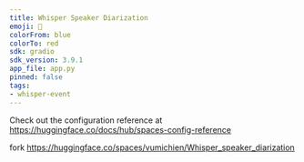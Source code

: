 ```yaml
---
title: Whisper Speaker Diarization
emoji: 🎎
colorFrom: blue
colorTo: red
sdk: gradio
sdk_version: 3.9.1
app_file: app.py
pinned: false
tags:
- whisper-event
---
```


Check out the configuration reference at https://huggingface.co/docs/hub/spaces-config-reference

fork https://huggingface.co/spaces/vumichien/Whisper_speaker_diarization
